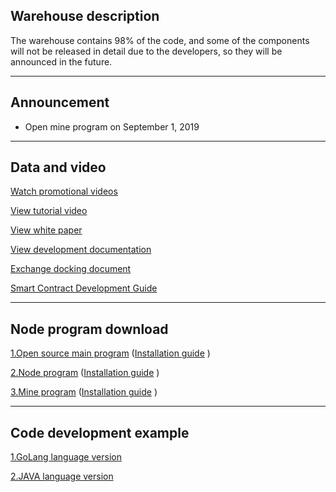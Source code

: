 ## Warehouse description
The warehouse contains 98% of the code, and some of the components will not be released in detail due to the developers, so they will be announced in the future.

---

## Announcement

+ Open mine program on September 1, 2019

---


## Data and video

[Watch promotional videos](https://v.youku.com/v_show/id_XNDI3MzczNjYzMg==.html?spm=a2h0j.11185381.listitem_page1.5~A)

[View tutorial video](https://v.youku.com/v_show/id_XNDI2OTYxMTg0NA==.html?spm=a2h3j.8428770.3416059.1)

[View white paper](https://github.com/jiqiren2019/ctk/blob/master/Hyperledger%20Ctk%E5%AE%98%E6%96%B9%E7%99%BD%E7%9A%AE%E4%B9%A6.pdf)

[View development documentation](https://github.com/jiqiren2019/ctk/blob/master/api.pdf)

[Exchange docking document](https://github.com/jiqiren2019/ctk/blob/master/%E4%BA%A4%E6%98%93%E6%89%80%E5%AF%B9%E6%8E%A5%E6%B5%81%E7%A8%8B.pdf)

[Smart Contract Development Guide](https://github.com/jiqiren2019/ctk/blob/master/smart_contract/README.md)

---


## Node program download

[1.Open source main program](https://github.com/jiqiren2019/ctk/)   ([Installation guide](https://github.com/jiqiren2019/ctk/blob/master/%E5%BC%80%E6%BA%90%E4%B8%BB%E7%A8%8B%E5%BA%8F%E5%AE%89%E8%A3%85%E6%8C%87%E5%8D%97.md)  )

[2.Node program](https://github.com/jiqiren2019/ctk/)   ([Installation guide](https://github.com/jiqiren2019/ctk/blob/master/%E8%8A%82%E7%82%B9%E5%AE%89%E8%A3%85%E6%8C%87%E5%8D%97.md)  )

[3.Mine program](https://github.com/jiqiren2019/ctk/)   ([Installation guide](https://github.com/jiqiren2019/ctk/blob/master/%E7%9F%BF%E5%9C%BA%E5%AE%89%E8%A3%85%E6%8C%87%E5%8D%97.md)  )

---


## Code development example


[1.GoLang language version](https://github.com/jiqiren2019/ctk/blob/master/ctk-example-go.zip)  

[2.JAVA language version](https://github.com/jiqiren2019/ctk/blob/master/ctk-api-example-java.zip)

